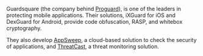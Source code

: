 Guardsquare (the company behind [Proguard](https://www.guardsquare.com/proguard)), is one of the leaders in
protecting mobile applications.
Their solutions, iXGuard for iOS and DexGuard for Android, provide code obfuscation, RASP, and whitebox cryptography.

They also develop [AppSweep](https://www.guardsquare.com/appsweep-mobile-application-security-testing),
a cloud-based solution to check the security of applications, and [ThreatCast](https://www.guardsquare.com/threatcast-mobile-threat-defense),
a threat monitoring solution.

